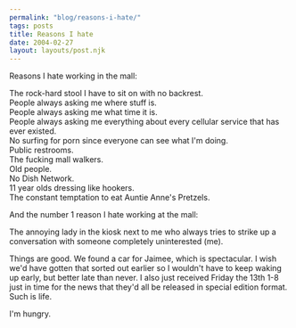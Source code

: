 ```yaml
---
permalink: "blog/reasons-i-hate/"
tags: posts
title: Reasons I hate
date: 2004-02-27
layout: layouts/post.njk
---
```


Reasons I hate working in the mall:

The rock-hard stool I have to sit on with no backrest.  
People always asking me where stuff is.  
People always asking me what time it is.  
People always asking me everything about every cellular service that has ever existed.  
No surfing for porn since everyone can see what I'm doing.  
Public restrooms.  
The fucking mall walkers.  
Old people.  
No Dish Network.  
11 year olds dressing like hookers.  
The constant temptation to eat Auntie Anne's Pretzels.

And the number 1 reason I hate working at the mall: 

The annoying lady in the kiosk next to me who always tries to strike up a conversation with someone completely uninterested (me).

Things are good. We found a car for Jaimee, which is spectacular. I wish we'd have gotten that sorted out earlier so I wouldn't have to keep waking up early, but better late than never. I also just received Friday the 13th 1-8 just in time for the news that they'd all be released in special edition format. Such is life. 

I'm hungry.